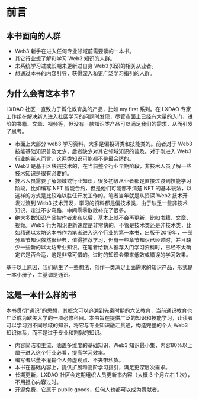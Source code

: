 # 前言

## 本书面向的人群
- Web3 新手在进入任何专业领域前需要读的一本书。
- 其它行业想了解和学习 Web3 知识的人群。
- 未系统学习过或长期未更新过自身 Web3 知识的相关从业者。
- 想通过本书的内容引导，获得深入和更广泛学习指引的人群。

## 为什么会有这本书？
LXDAO 社区一直致力于孵化教育类的产品，比如 my first 系列。在 LXDAO 专家工作组在解决新人进入社区学习的问题时发现，尽管市面上已经有大量的入门、进阶的书籍、文章、视频等，但没有一款知识类产品可以满足我们的需求，从而引发了思考。

- 市面上大部分 web3 学习资料，大多是偏投研类和技能类的。前者对于 Web3 技能基础知识普及太少，后者缺少对其它领域知识的普及。对于刚进入 Web3 行业的新人而言，这两类知识可能都不是最合适的。
- Web3 是基于区块链技术的，在当前整个行业早期阶段，非技术人员了解一些技术知识是很有必要的。
- 技术人员需要了解领域或行业知识，很多初级从业者都是直接过渡到技能学习阶段，比如编写 NFT 智能合约，但是他们可能都不清楚 NFT 的基本玩法，以这样的方式是比较难以胜任开发工作的。笔者当年就是从资深 Web2 技术开发过渡到 Web3 技术开发，学习的资料都是偏技术类，由于缺乏一些非技术知识，走过不少弯路，中间零零散散补充了很多。
- 绝大多数知识产品被作者发布以后，基本上就不会再更新，比如书籍、文章、视频。Web3 行为知识更新速度是非常快的，不管是技术类还是非技术类，比如精通以太坊这本书作为笔者进入这个行业的第一本书，出版于2019年，一部分章节知识依然很经典，值得推荐学习，但有一些章节知识已经过时，并且缺少一些新的以太坊专业知识。在笔者给新人推荐入门学习资料时，已经不太确定它是否合适，这是非常可惜的。过时的知识会带来低效或错误的学习效果。

基于以上原因，我们萌生了一些想法，创作一类满足上面需求的知识产品，形式是一本小册子，主基调是通识。

## 这是一本什么样的书
本书贯彻“通识”的思想，其概念可以追溯到先秦时期的六艺教育，当前通识教育也广泛成为欧美大学的一项必修科目。本书旨在提供广泛的知识和技能学习，让读者可以学习到不同领域的知识，将它与专业知识融汇贯通，构造完整的个人 Web3 知识体系，而不是过于专业和割裂的知识。

- 内容简洁和主流，涵盖多维度的基础知识，Web3 知识最小集，内容80%以上属于进入这个行业必看，提高学习效率。
- 编写者尽量不灌输个人务虚观点、不夹带私货。
- 本书在基础内容上，提供扩展和高阶学习指引，满足更深层次需求。
- 长期更新，LXDAO 社区会定期组织人员更新书内容（大概 3 个月左右 1 次），不用担心内容过时。
- 开源免费，它属于 public goods，任何人也都可以成为贡献者。
